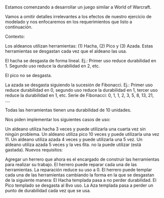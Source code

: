Estamos comenzando a desarrollar un juego similar a World of Warcraft.

Vamos a omitir detalles irrelevantes a los efectos de nuestro ejercicio de modelado y nos enfocaremos en los requerimientos que listo a continuación.

Contexto:

Los aldeanos utilizan herramientas: (1) Hacha, (2) Pico y (3) Azada. Estas herramientas se desgastan cada vez que el aldeano las usa.


El hacha se desgasta de forma lineal. Ej.: Primer uso reduce durabilidad en 1. Segundo uso reduce la durabilidad en 2, etc.

El pico no se desgasta. 

La azada se desgasta siguiendo la sucesión de Fibonacci. Ej.: Primer uso reduce durabilidad en 0, segundo uso reduce la durabilidad en 1, tercer uso reduce la durabilidad en 1, etc. Serie de Fibonacci: 0, 1, 1, 2, 3, 5, 8, 13, 21, ….

Todas las herramientas tienen una durabilidad de 10 unidades.

Nos piden implementar los siguientes casos de uso:

Un aldeano utiliza hacha 3 veces y puede utilizarla una cuarta vez sin ningún problema.
Un aldeano utiliza pico 10 veces y puede utilizarla una vez 11.
Un aldeano utiliza azada 4 veces y puede utilizarla una 5 vez.
Un aldeano utiliza azada 5 veces y la ves 6ta. no la puede utilizar (está gastada).
Nuevos requisitos:

Agregar un herrero que ahora es el encargado de construir las herramientas para realizar su trabajo.
El herrero puede reparar cada una de las herramientas. La reparación reduce su uso a 0.
El herrero puede templar cada una de las herramientas cambiando la forma en la que se desgastan de la siguiente manera:
El Hacha templada pasa a no perder durabilidad.
El Pico templado se desgasta al 8vo uso.
La Aza templada pasa a perder un punto de durabilidad cada vez que se usa.